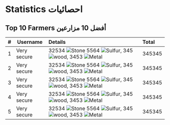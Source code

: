# Statistics احصائيات

## Top 10 Farmers أفضل 10 مزارعين

| #    | Username            | Details                             |  Total |
|-----------:|---------------------|:-----------------------------------------|:-----|
| 1  | Very secure         | 32534 ![Stone](https://i.imgur.com/yWuU5wX.png) 5564 ![Sulfur](https://i.imgur.com/qIHMHQf.png), 345 ![wood](https://i.imgur.com/ukswZN1.png), 3453 ![Metal](https://i.imgur.com/HhkZJFa.png)                 | 345345 |
| 2  | Very secure         | 32534 ![Stone](https://i.imgur.com/yWuU5wX.png) 5564 ![Sulfur](https://i.imgur.com/qIHMHQf.png), 345 ![wood](https://i.imgur.com/ukswZN1.png), 3453 ![Metal](https://i.imgur.com/HhkZJFa.png)                 | 345345 |
| 3  | Very secure         | 32534 ![Stone](https://i.imgur.com/yWuU5wX.png) 5564 ![Sulfur](https://i.imgur.com/qIHMHQf.png), 345 ![wood](https://i.imgur.com/ukswZN1.png), 3453 ![Metal](https://i.imgur.com/HhkZJFa.png)                 | 345345 |
| 4  | Very secure         | 32534 ![Stone](https://i.imgur.com/yWuU5wX.png) 5564 ![Sulfur](https://i.imgur.com/qIHMHQf.png), 345 ![wood](https://i.imgur.com/ukswZN1.png), 3453 ![Metal](https://i.imgur.com/HhkZJFa.png)                 | 345345 |
| 5  | Very secure         | 32534 ![Stone](https://i.imgur.com/yWuU5wX.png) 5564 ![Sulfur](https://i.imgur.com/qIHMHQf.png), 345 ![wood](https://i.imgur.com/ukswZN1.png), 3453 ![Metal](https://i.imgur.com/HhkZJFa.png)                 | 345345 |

